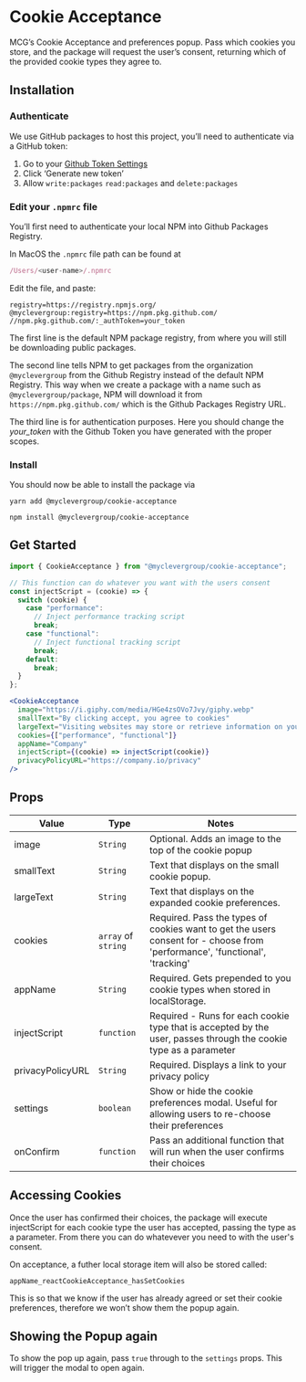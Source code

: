 # Cookie Acceptance


MCG’s Cookie Acceptance and preferences popup. Pass which cookies you store, and the package will request the user’s consent, returning which of the provided cookie types they agree to. 

## Installation

### Authenticate


We use GitHub packages to host this project, you’ll need to authenticate via a GitHub token:


1. Go to your [Github Token Settings](https://github.com/settings/tokens)
2. Click ‘Generate new token’
3. Allow `write:packages` `read:packages` and `delete:packages`

### Edit your `.npmrc` file


You’ll first need to authenticate your local NPM into Github Packages Registry.

In MacOS the `.npmrc` file path can be found at

```javascript
/Users/<user-name>/.npmrc
```


Edit the file, and paste:

```other
registry=https://registry.npmjs.org/
@myclevergroup:registry=https://npm.pkg.github.com/
//npm.pkg.github.com/:_authToken=your_token
```


The first line is the default NPM package registry, from where you will still be downloading public packages.

The second line tells NPM to get packages from the organization `@myclevergroup` from the Github Registry instead of the default NPM Registry. This way when we create a package with a name such as `@myclevergroup/package`, NPM will download it from `https://npm.pkg.github.com/` which is the Github Packages Registry URL.

The third line is for authentication purposes. Here you should change the *your_token* with the Github Token you have generated with the proper scopes.

### Install


You should now be able to install the package via

 `yarn add @myclevergroup/cookie-acceptance`

 `npm install @myclevergroup/cookie-acceptance`

## Get Started


```jsx
import { CookieAcceptance } from "@myclevergroup/cookie-acceptance";

// This function can do whatever you want with the users consent
const injectScript = (cookie) => {
  switch (cookie) {
    case "performance":
      // Inject performance tracking script
      break;
    case "functional":
      // Inject functional tracking script
      break;
    default:
      break;
  }
};

<CookieAcceptance
  image="https://i.giphy.com/media/HGe4zsOVo7Jvy/giphy.webp"
  smallText="By clicking accept, you agree to cookies"
  largeText="Visiting websites may store or retrieve information on your browser."
  cookies={["performance", "functional"]}
  appName="Company"
  injectScript={(cookie) => injectScript(cookie)}
  privacyPolicyURL="https://company.io/privacy"
/>
```


## Props

| Value            | Type                | Notes                                                                                                                       |
| ---------------- | ------------------- | --------------------------------------------------------------------------------------------------------------------------- |
| image            | `String`            | Optional. Adds an image to the top of the cookie popup                                                                      |
| smallText        | `String`            | Text that displays on the small cookie popup.                                                                               |
| largeText        | `String`            | Text that displays on the expanded cookie preferences.                                                                      |
| cookies          | `array` of `string` | Required. Pass the types of cookies want to get the users consent for - choose from 'performance', 'functional', 'tracking' |
| appName          | `String`            | Required. Gets prepended to you cookie types when stored in localStorage.                                                   |
| injectScript     | `function`          | Required - Runs for each cookie type that is accepted by the user, passes through the cookie type as a parameter            |
| privacyPolicyURL | `String`            | Required. Displays a link to your privacy policy                                                                            |
| settings         | `boolean`           | Show or hide the cookie preferences modal. Useful for allowing users to re-choose their preferences                         |
| onConfirm        | `function`          | Pass an additional function that will run when the user confirms their choices                                              |

## Accessing Cookies


Once the user has confirmed their choices, the package will execute injectScript for each cookie type the user has accepted, passing the type as a parameter. From there you can do whatevever you need to with the user's consent.

On acceptance, a futher local storage item will also be stored called:

`appName_reactCookieAcceptance_hasSetCookies`

This is so that we know if the user has already agreed or set their cookie preferences, therefore we won’t show them the popup again.

## Showing the Popup again


To show the pop up again, pass `true` through to the `settings` props. This will trigger the modal to open again.
